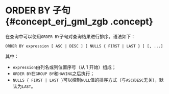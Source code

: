 # ORDER BY 子句 {#concept_erj_gml_zgb .concept}

在查询中可以使用`ORDER BY`子句对查询结果进行排序。语法如下：

```
ORDER BY expression [ ASC | DESC ] [ NULLS { FIRST | LAST } ] [, ...]

```

其中：

-   `expression`由列名或列位置序号（从 1 开始）组成；
-   `ORDER BY`在`GROUP BY`和`HAVING`之后执行；
-   `NULLS { FIRST | LAST }`可以控制`NULL`值的排序方式（与`ASC`/`DESC`无关），默认为`LAST`。

